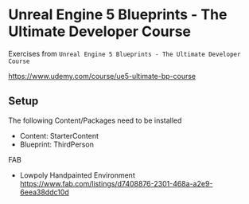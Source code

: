 
# Unreal Engine 5 Blueprints - The Ultimate Developer Course

Exercises from `Unreal Engine 5 Blueprints - The Ultimate Developer Course`

https://www.udemy.com/course/ue5-ultimate-bp-course

## Setup

The following Content/Packages need to be installed
- Content: StarterContent
- Blueprint: ThirdPerson

FAB
- Lowpoly Handpainted Environment\
  https://www.fab.com/listings/d7408876-2301-468a-a2e9-6eea38ddc10d
